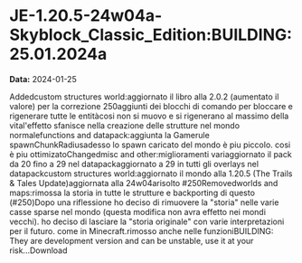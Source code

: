 # JE-1.20.5-24w04a-Skyblock_Classic_Edition:BUILDING:25.01.2024a

**Data:** 2024-01-25

Addedcustom structures world:aggiornato il libro alla 2.0.2 (aumentato il valore) per la correzione 250aggiunti dei blocchi di comando per bloccare e rigenerare tutte le entitàcosi non si muovo e si rigenerano al massimo della vital'effetto sfanisce nella creazione delle strutture nel mondo normalefunctions and datapack:aggiunta la Gamerule spawnChunkRadiusadesso lo spawn caricato del mondo è piu piccolo. cosi è piu ottimizatoChangedmisc and other:miglioramenti variaggiornato il pack da 20 fino a 29 nel datapackaggiornato a 29 in tutti gli overlays nel datapackcustom structures world:aggiornato il mondo alla 1.20.5 (The Trails & Tales Update)aggiornata alla 24w04arisolto #250Removedworlds and maps:rimossa la storia in tutte le strutture e backporting di questo (#250)Dopo una riflessione ho deciso di rimuovere la "storia" nelle varie casse sparse nel mondo (questa modifica non avra effetto nei mondi vecchi). ho deciso di lasciare la "storia originale" con varie interpretazioni per il futuro. come in Minecraft.rimosso anche nelle funzioniBUILDING: They are development version and can be unstable, use it at your risk...Download
